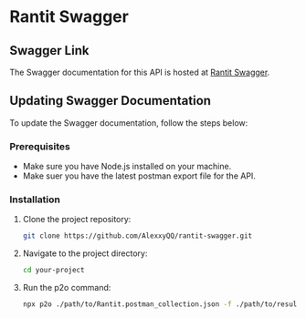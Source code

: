 # Rantit Swagger

## Swagger Link

The Swagger documentation for this API is hosted at [Rantit Swagger](https://alexxyqq.github.io/rantit-swagger/).

## Updating Swagger Documentation

To update the Swagger documentation, follow the steps below:

### Prerequisites

- Make sure you have Node.js installed on your machine.
- Make suer you have the latest postman export file for the API.

### Installation

1. Clone the project repository:

   ```bash
   git clone https://github.com/AlexxyQQ/rantit-swagger.git
   ```

2. Navigate to the project directory:

   ```bash
   cd your-project
   ```

3. Run the p2o command:

   ```bash
   npx p2o ./path/to/Rantit.postman_collection.json -f ./path/to/result.yml
   ```
